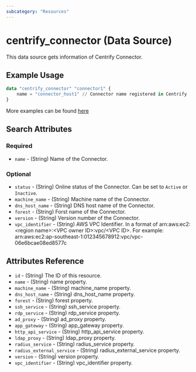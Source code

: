 ```yaml
---
subcategory: "Resources"
---
```


# centrify_connector (Data Source)

This data source gets information of Centrify Connector.

## Example Usage

```terraform
data "centrify_connector" "connector1" {
    name = "connector_host1" // Connector name registered in Centrify
}
```

More examples can be found [here](https://github.com/centrify/terraform-provider-centrify/tree/main/examples/centrify_connector)

## Search Attributes

### Required

- `name` - (String) Name of the Connector.

### Optional

- `status` - (String) Online status of the Connector. Can be set to `Active` or `Inactive`.
- `machine_name` - (String) Machine name of the Connector.
- `dns_host_name` - (String) DNS host name of the Connector.
- `forest` - (String) Forst name of the Connector.
- `version` - (String) Version number of the Connector.
- `vpc_identifier` - (String) AWS VPC Identifier. In a format of arn:aws:ec2:\<region name\>:\<VPC owner ID\>:vpc/\<VPC ID\>. For example: arn:aws:ec2:ap-southeast-1:012345678912:vpc/vpc-06e6bcae08ed8577c

## Attributes Reference

- `id` - (String) The ID of this resource.
- `name` - (String) name property.
- `machine_name` - (String) machine_name property.
- `dns_host_name` - (String) dns_host_name property.
- `forest` - (String) forest property.
- `ssh_service` - (String) ssh_service property.
- `rdp_service` - (String) rdp_service property.
- `ad_proxy` - (String) ad_proxy property.
- `app_gateway` - (String) app_gateway property.
- `http_api_service` - (String) http_api_service property.
- `ldap_proxy` - (String) ldap_proxy property.
- `radius_service` - (String) radius_service property.
- `radius_external_service` - (String) radius_external_service property.
- `version` - (String) version property.
- `vpc_identifier` - (String) vpc_identifier property.

